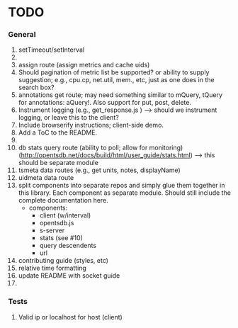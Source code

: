 TODO
====


### General

1. 	setTimeout/setInterval
2. 	
3. 	assign route (assign metrics and cache uids)
4. 	Should pagination of metric list be supported? or ability to supply suggestion; e.g., cpu.cp, net.util, mem., etc, just as one does in the search box?
5. 	annotations get route; may need something similar to mQuery, tQuery for annotations: aQuery!. Also support for put, post, delete.
6. 	Instrument logging (e.g., get_response.js ) --> should we instrument logging, or leave this to the client?
7. 	Include browserify instructions; client-side demo.
8. 	Add a ToC to the README.
9. 	
10. db stats query route (ability to poll; allow for monitoring) (http://opentsdb.net/docs/build/html/user_guide/stats.html) --> this should be separate module
11. tsmeta data routes (e.g., get units, notes, displayName)
12. uidmeta data route
13. split components into separate repos and simply glue them together in this library. Each component as separate module. Should still include the complete documentation here.
	- components:
		- 	client (w/interval)
		- 	opentsdb.js
		-	s-server
		- 	stats (see #10)
		- 	query descendents
		- 	url
14. contributing guide (styles, etc)
15. relative time formatting
16. update README with socket guide
17. 



### Tests

1. 	Valid ip or localhost for host (client)

